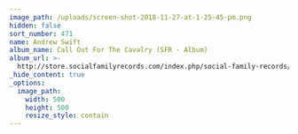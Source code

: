```yaml
---
image_path: /uploads/screen-shot-2018-11-27-at-1-25-45-pm.png
hidden: false
sort_number: 471
name: Andrew Swift
album_name: Call Out For The Cavalry (SFR - Album)
album_url: >-
  http://store.socialfamilyrecords.com/index.php/social-family-records/andrew-swift-call-out-for-calvery-signed-cd.html
_hide_content: true
_options:
  image_path:
    width: 500
    height: 500
    resize_style: contain
---
```

